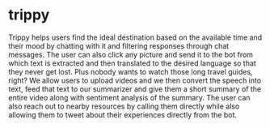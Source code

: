 # trippy
Trippy helps users find the ideal destination based on the available time and their mood by chatting with it and filtering responses through chat messages. The user can also click any picture and send it to the bot from which text is extracted and then translated to the desired language so that they never get lost. Plus nobody wants to watch those long travel guides, right? We allow users to upload videos and we then convert the speech into text, feed that text to our summarizer and give them a short summary of the entire video along with sentiment analysis of the summary. The user can also reach out to nearby resources by calling them directly while also allowing them to tweet about their experiences directly from the bot.
